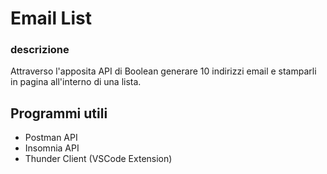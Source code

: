 # Email List
### descrizione
Attraverso l'apposita API di Boolean generare 10 indirizzi email e stamparli in pagina all'interno di una lista.

## Programmi utili 
- Postman API
- Insomnia API
- Thunder Client (VSCode Extension)